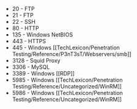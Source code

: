 
- 20 - FTP
- 21 - FTP
- 22 - SSH
- 80 - HTTP
- 135 - Windows NetBIOS
- 443 - HTTPS
- 445 - Windows [[TechLexicon/Penetration Testing/Reference/P3nT3sT/Webservers/smb]]
- 3128 - Squid Proxy
-  3306 - MySQL
- 3389 - Windows [[RDP]]
- 5985 - Windows [[TechLexicon/Penetration Testing/Reference/Uncategorized/WinRM]]
- 5986 - Windows [[TechLexicon/Penetration Testing/Reference/Uncategorized/WinRM]]